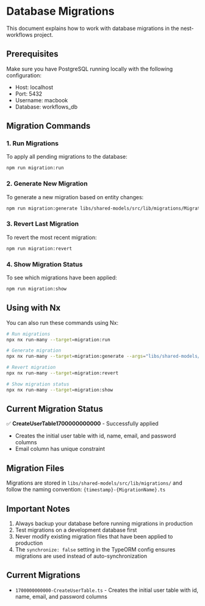 # Database Migrations

This document explains how to work with database migrations in the nest-workflows project.

## Prerequisites

Make sure you have PostgreSQL running locally with the following configuration:
- Host: localhost
- Port: 5432
- Username: macbook
- Database: workflows_db

## Migration Commands

### 1. Run Migrations
To apply all pending migrations to the database:
```bash
npm run migration:run
```

### 2. Generate New Migration
To generate a new migration based on entity changes:
```bash
npm run migration:generate libs/shared-models/src/lib/migrations/MigrationName
```

### 3. Revert Last Migration
To revert the most recent migration:
```bash
npm run migration:revert
```

### 4. Show Migration Status
To see which migrations have been applied:
```bash
npm run migration:show
```

## Using with Nx

You can also run these commands using Nx:

```bash
# Run migrations
npx nx run-many --target=migration:run

# Generate migration
npx nx run-many --target=migration:generate --args="libs/shared-models/src/lib/migrations/MigrationName"

# Revert migration
npx nx run-many --target=migration:revert

# Show migration status
npx nx run-many --target=migration:show
```

## Current Migration Status

✅ **CreateUserTable1700000000000** - Successfully applied
- Creates the initial user table with id, name, email, and password columns
- Email column has unique constraint

## Migration Files

Migrations are stored in `libs/shared-models/src/lib/migrations/` and follow the naming convention:
`{timestamp}-{MigrationName}.ts`

## Important Notes

1. Always backup your database before running migrations in production
2. Test migrations on a development database first
3. Never modify existing migration files that have been applied to production
4. The `synchronize: false` setting in the TypeORM config ensures migrations are used instead of auto-synchronization

## Current Migrations

- `1700000000000-CreateUserTable.ts` - Creates the initial user table with id, name, email, and password columns 